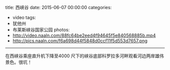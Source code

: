title: 西峡谷
date: 2015-06-07 00:00:00
categories:
- video
tags:
- 犹他州
- 布莱斯峡谷国家公园
photos:
- http://video.naaln.com/88fc64be2eed4f94645f5e840568885b.mp4
- http://pics.naaln.com/f6a698d44f5848d0ccf11f5d553d7657.png
---

在西峡谷乘座直升机下降至4000 尺下的峡谷底部科罗拉多河畔观看河边两岸雄伟景色。很坑！